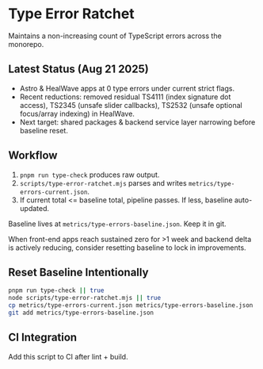 # Type Error Ratchet

Maintains a non-increasing count of TypeScript errors across the monorepo.

## Latest Status (Aug 21 2025)

- Astro & HealWave apps at 0 type errors under current strict flags.
- Recent reductions: removed residual TS4111 (index signature dot access), TS2345 (unsafe slider
  callbacks), TS2532 (unsafe optional focus/array indexing) in HealWave.
- Next target: shared packages & backend service layer narrowing before baseline reset.

## Workflow

1. `pnpm run type-check` produces raw output.
2. `scripts/type-error-ratchet.mjs` parses and writes `metrics/type-errors-current.json`.
3. If current total <= baseline total, pipeline passes. If less, baseline auto-updated.

Baseline lives at `metrics/type-errors-baseline.json`. Keep it in git.

When front-end apps reach sustained zero for >1 week and backend delta is actively reducing,
consider resetting baseline to lock in improvements.

## Reset Baseline Intentionally

```bash
pnpm run type-check || true
node scripts/type-error-ratchet.mjs || true
cp metrics/type-errors-current.json metrics/type-errors-baseline.json
git add metrics/type-errors-baseline.json
```

## CI Integration

Add this script to CI after lint + build.
